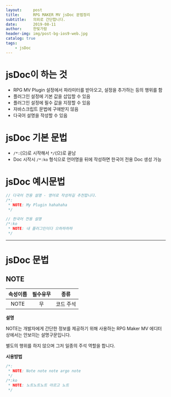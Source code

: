 ```yaml
---
layout:     post
title:      RPG MAKER MV jsDoc 문법정리
subtitle:   의외로 간단합니다.
date:       2019-08-11
author:     한빛가람
header-img: img/post-bg-ios9-web.jpg
catalog: true
tags:
    - jsDoc
---
```


# jsDoc이 하는 것
* RPG MV Plugin 설정에서 파라미터를 받아오고, 설정을 추가하는 등의 행위를 함
* 플러그인 설정에 기본 값을 삽입할 수 있음
* 플러그인 설정에 필수 값을 지정할 수 있음
* 자바스크립트 문법에 구애받지 않음
* 다국어 설명을 작성할 수 있음

# jsDoc 기본 문법
* `/*:`(으)로 시작해서 `*/`(으)로 끝남
* Doc 시작시 `/*:ko` 형식으로 언어명을 뒤에 작성하면 한국어 전용 Doc 생성 가능

# jsDoc 예시문법

```js
// 다국어 전용 설명 - 영어로 작성하길 추천합니다.
/*:
 * NOTE: My Plugin hahahaha
 */

// 한국어 전용 설명
/*:ko
 * NOTE: 내 플러그인이다 으하하하하
 */
```

***

# jsDoc 문법
## NOTE

| 속성이름 | 필수유무 | 종류 |
|:--------:|:--------:|:--------:|
| NOTE | 무 | 코드 주석 |


**설명**

NOTE는 개발자에게 간단한 정보를 제공하기 위해 사용하는 RPG Maker MV 에디터 상에서는 안보이는 설명구문입니다.

별도의 행위를 하지 않으며 그저 일종의 주석 역할을 합니다.

**시용방법**

```js
/*:
 * NOTE: Note note note argo note
 */
/*:ko
 * NOTE: 노트노트노트 아르고 노트
 */
```